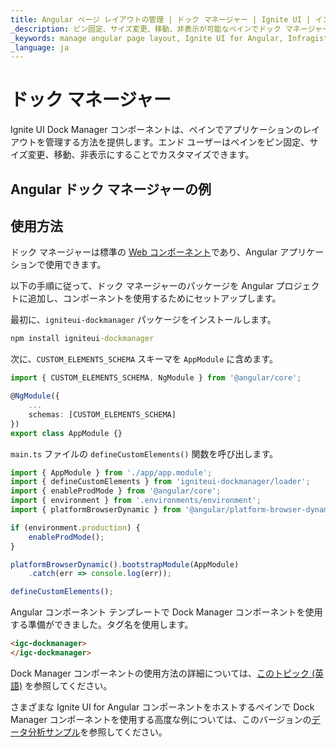 ```yaml
---
title: Angular ページ レイアウトの管理 | ドック マネージャー | Ignite UI | インフラジスティックス
_description: ピン固定、サイズ変更、移動、非表示が可能なペインでドック マネージャーを使用して Angular アプリケーションのレイアウトをカスタマイズする方法を説明します。
_keywords: manage angular page layout, Ignite UI for Angular, Infragistics, Angular ページ レイアウトの管理, インフラジスティックス
_language: ja
---
```

# ドック マネージャー

Ignite UI Dock Manager コンポーネントは、ペインでアプリケーションのレイアウトを管理する方法を提供します。エンド ユーザーはペインをピン固定、サイズ変更、移動、非表示にすることでカスタマイズできます。

## Angular ドック マネージャーの例


<code-view style="height: 600px" 
           data-demos-base-url="{environment:demosBaseUrl}" 
           iframe-src="{environment:demosBaseUrl}/layouts/dock-manager-sample/" alt="Angular ドック マネージャーの例">
</code-view>


<div class="divider--half"></div>


## 使用方法
ドック マネージャーは標準の [Web コンポーネント](https://developer.mozilla.org/ja-JP/docs/Web/Web_Components)であり、Angular アプリケーションで使用できます。

以下の手順に従って、ドック マネージャーのパッケージを Angular プロジェクトに追加し、コンポーネントを使用するためにセットアップします。

最初に、`igniteui-dockmanager` パッケージをインストールします。

```cmd
npm install igniteui-dockmanager
```

次に、`CUSTOM_ELEMENTS_SCHEMA` スキーマを `AppModule` に含めます。

```typescript
import { CUSTOM_ELEMENTS_SCHEMA, NgModule } from '@angular/core';

@NgModule({
    ...
    schemas: [CUSTOM_ELEMENTS_SCHEMA]
})
export class AppModule {}
```
`main.ts` ファイルの `defineCustomElements()` 関数を呼び出します。

```typescript
import { AppModule } from './app/app.module';
import { defineCustomElements } from 'igniteui-dockmanager/loader';
import { enableProdMode } from '@angular/core';
import { environment } from '.environments/environment';
import { platformBrowserDynamic } from '@angular/platform-browser-dynamic';

if (environment.production) {
    enableProdMode();
}

platformBrowserDynamic().bootstrapModule(AppModule)
    .catch(err => console.log(err));

defineCustomElements();
```

Angular コンポーネント テンプレートで Dock Manager コンポーネントを使用する準備ができました。タグ名を使用します。

```html
<igc-dockmanager>
</igc-dockmanager>
```

Dock Manager コンポーネントの使用方法の詳細については、[このトピック (英語)](https://www.infragistics.com//products/ignite-ui-web-components/web-components/components/dock-manager.html) を参照してください。

さまざまな Ignite UI for Angular コンポーネントをホストするペインで Dock Manager コンポーネントを使用する高度な例については、このバージョンの[データ分析サンプル](./general/data-analysis.md#Dock-Manager-のデータ分析)を参照してください。